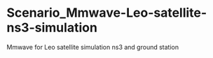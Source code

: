 # Scenario_Mmwave-Leo-satellite-ns3-simulation
Mmwave for Leo satellite simulation ns3 and ground station
